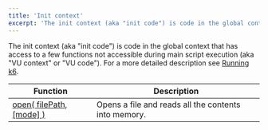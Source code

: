 ```yaml
---
title: 'Init context'
excerpt: 'The init context (aka "init code") is code in the global context that has access to a few functions not accessible during main script execution.'
---
```


The init context (aka "init code") is code in the global context that has
access to a few functions not accessible during main script execution (aka
"VU context" or "VU code"). For a more detailed description see
[Running k6](/getting-started/running-k6#section-the-init-context-and-the-default-function).

| Function                                                                          | Description                                          |
| --------------------------------------------------------------------------------- | ---------------------------------------------------- |
| [open( filePath, [mode] )](/javascript-api/v0.31/init-context/open-filepath-mode) | Opens a file and reads all the contents into memory. |
